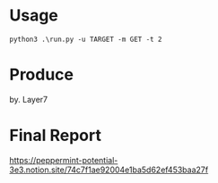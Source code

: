 # Usage
```python3 .\run.py -u TARGET -m GET -t 2```


# Produce
by. Layer7


# Final Report
https://peppermint-potential-3e3.notion.site/74c7f1ae92004e1ba5d62ef453baa27f
